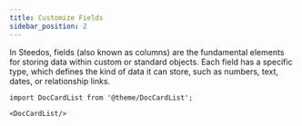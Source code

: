 ```yaml
---
title: Customize Fields
sidebar_position: 2
---
```


In Steedos, fields (also known as columns) are the fundamental elements for storing data within custom or standard objects. Each field has a specific type, which defines the kind of data it can store, such as numbers, text, dates, or relationship links.



```mdx-code-block
import DocCardList from '@theme/DocCardList';

<DocCardList/>
```
